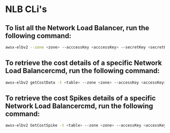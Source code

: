 # NLB CLi's

## To list all the Network Load Balancer, run the following command:

```bash
awsx-elbv2 --zone <zone> --acccessKey <acccessKey> --secretKey <secretKey> --crossAccountRoleArn <crossAccountRoleArn> --externalId <externalId>
```

## To retrieve the cost details of a specific Network Load Balancercmd, run the following command:

```bash
awsx-elbv2 getCostData -t <table> --zone <zone> --accessKey <accessKey> --secretKey <secretKey> --crossAccountRoleArn <crossAccountRoleArn> --external <externalId>
```

## To retrieve the cost Spikes details of a specific Network Load Balancercmd, run the following command:

```bash
awsx-elbv2 GetCostSpike -t <table> --zone <zone> --accessKey <accessKey> --secretKey <secretKey> --crossAccountRoleArn <crossAccountRoleArn> --external <externalId>  --granularity <granularity> --startDate <startDate> --endDate <endDate>
```
